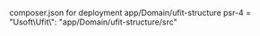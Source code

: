 composer.json for deployment app/Domain/ufit-structure
psr-4 = "Usoft\\Ufit\\": "app/Domain/ufit-structure/src"
